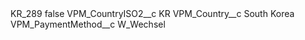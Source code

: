 <?xml version="1.0" encoding="UTF-8"?>
<CustomMetadata xmlns="http://soap.sforce.com/2006/04/metadata" xmlns:xsi="http://www.w3.org/2001/XMLSchema-instance" xmlns:xsd="http://www.w3.org/2001/XMLSchema">
    <label>KR_289</label>
    <protected>false</protected>
    <values>
        <field>VPM_CountryISO2__c</field>
        <value xsi:type="xsd:string">KR</value>
    </values>
    <values>
        <field>VPM_Country__c</field>
        <value xsi:type="xsd:string">South Korea</value>
    </values>
    <values>
        <field>VPM_PaymentMethod__c</field>
        <value xsi:type="xsd:string">W_Wechsel</value>
    </values>
</CustomMetadata>
